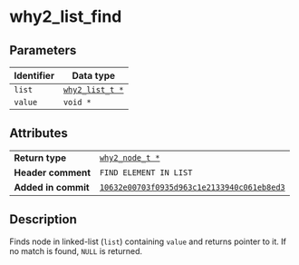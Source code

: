 <!--
This is part of WHY2
Copyright (C) 2022 Václav Šmejkal

This program is free software: you can redistribute it and/or modify
it under the terms of the GNU General Public License as published by
the Free Software Foundation, either version 3 of the License, or
(at your option) any later version.

This program is distributed in the hope that it will be useful,
but WITHOUT ANY WARRANTY; without even the implied warranty of
MERCHANTABILITY or FITNESS FOR A PARTICULAR PURPOSE.  See the
GNU General Public License for more details.

You should have received a copy of the GNU General Public License
along with this program.  If not, see <https://www.gnu.org/licenses/>.
-->

# why2_list_find

## Parameters

| Identifier | Data type                                                   |
| ---------- | ----------------------------------------------------------- |
| `list`     | [`why2_list_t *`](../../../../types/core/llist/why2_list_t) |
| `value`    | `void *`                                                    |

## Attributes

|                     |                                                                       |
| ------------------  | --------------------------------------------------------------------- |
| **Return type**     | [`why2_node_t *`](../../../../types/core/llist/why2_node_t)           |
| **Header comment**  | `FIND ELEMENT IN LIST`                                                |
| **Added in commit** | [`10632e00703f0935d963c1e2133940c061eb8ed3`](https://github.com/ENGO150/WHY2/commit/10632e00703f0935d963c1e2133940c061eb8ed3) |

## Description

Finds node in linked-list (`list`) containing `value` and returns pointer to it. If no match is found, `NULL` is returned.